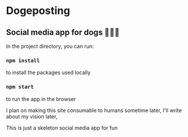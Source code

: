 
# Dogeposting
## Social media app for dogs 🐶🐕‍🦺

In the project directory, you can run:

### `npm install`
to install the packages used locally

### `npm start`

to run the app in the browser

I plan on making this site consumable to humans sometime later, I'll write about my vision later,

This is just a skeleton social media app for fun

